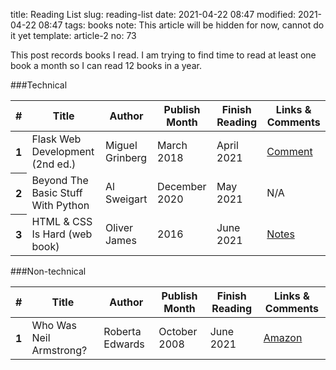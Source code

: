 title: Reading List
slug: reading-list
date: 2021-04-22 08:47
modified: 2021-04-22 08:47
tags: books
note: This article will be hidden for now, cannot do it yet
template: article-2
no: 73

This post records books I read. I am trying to find time to read at least 
one book a month so I can read 12 books in a year. 

###Technical

<table class="table table-striped">
  <thead>
    <tr>
      <th scope="col">#</th>
      <th scope="col">Title</th>
      <th scope="col">Author</th>
      <th scope="col">Publish Month</th>
      <th scope="col">Finish Reading</th>
      <th scope="col">Links & Comments</th>
    </tr>
  </thead>
  <tbody>
    <tr>
      <th scope="row">1</th>
      <td>Flask Web Development (2nd ed.)</td>
      <td>Miguel Grinberg</td>
      <td>March 2018</td>
      <td>April 2021</td>
      <td><a href="/flask-books.html">Comment</a></td>
    </tr>
    <tr>
      <th scope="row">2</th>
      <td>Beyond The Basic Stuff With Python</td>
      <td>Al Sweigart</td>
      <td>December 2020</td>
      <td>May 2021</td>
      <td>N/A</td>
    </tr>
    <tr>
      <th scope="row">3</th>
      <td>HTML & CSS Is Hard (web book)</td>
      <td>Oliver James</td>
      <td>2016</td>
      <td>June 2021</td>
      <td><a href="/some-htmlcss-notes.html">Notes</a></td>
    </tr>
  </tbody>
</table>

###Non-technical


<table class="table table-striped">
  <thead>
    <tr>
      <th scope="col">#</th>
      <th scope="col">Title</th>
      <th scope="col">Author</th>
      <th scope="col">Publish Month</th>
      <th scope="col">Finish Reading</th>
      <th scope="col">Links & Comments</th>
    </tr>
  </thead>
  <tbody>
    <tr>
      <th scope="row">1</th>
      <td>Who Was Neil Armstrong?</td>
      <td>Roberta Edwards</td>
      <td>October 2008</td>
      <td>June 2021</td>
      <td><a href="https://tinylink.net/ur2hq">Amazon</a></td>
    </tr>
  </tbody>
</table>
